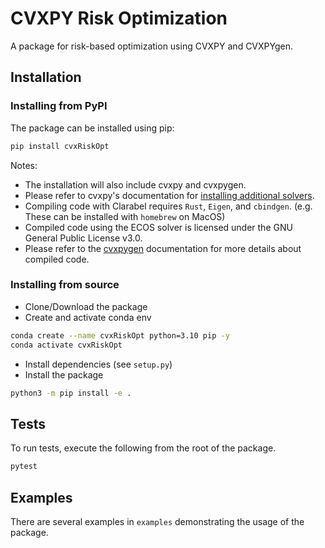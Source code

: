 # CVXPY Risk Optimization

A package for risk-based optimization using CVXPY and CVXPYgen.

## Installation

### Installing from PyPI

The package can be installed using pip:

```bash
pip install cvxRiskOpt
```

Notes:

- The installation will also include cvxpy and cvxpygen.
- Please refer to cvxpy's documentation for [installing additional solvers](https://www.cvxpy.org/install/).
- Compiling code with Clarabel requires `Rust`, `Eigen`, and `cbindgen`. (e.g. These can be installed with `homebrew` on MacOS)
- Compiled code using the ECOS solver is licensed under the GNU General Public License v3.0.
- Please refer to the [cvxpygen](https://github.com/cvxgrp/cvxpygen) documentation for more details about compiled code.

### Installing from source

- Clone/Download the package
- Create and activate conda env

```bash
conda create --name cvxRiskOpt python=3.10 pip -y
conda activate cvxRiskOpt
```

- Install dependencies (see `setup.py`)
- Install the package

```bash
python3 -m pip install -e .
```

## Tests

To run tests, execute the following from the root of the package.

```bash
pytest
```

## Examples

There are several examples in `examples` demonstrating the usage of the package.

